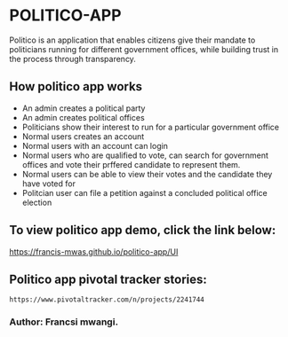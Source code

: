 # POLITICO-APP
Politico is an application that enables citizens give their mandate to politicians running for different government offices, while building trust in the process through transparency.


## How politico app works
- An admin creates a political party
- An admin creates political offices
- Politicians show their interest to run for a particular           government office
- Normal users creates an account
- Normal users with an account can login
- Normal users who are qualified to vote, can search for            government offices and vote their prffered candidate to           represent them.
- Normal users can be able to view their votes and the candidate    they have voted for
- Politcian user can file a petition against a concluded            political office election

## To view politico app demo, click the link below:
   https://francis-mwas.github.io/politico-app/UI


## Politico app pivotal tracker stories:

    https://www.pivotaltracker.com/n/projects/2241744



### Author: Francsi mwangi.